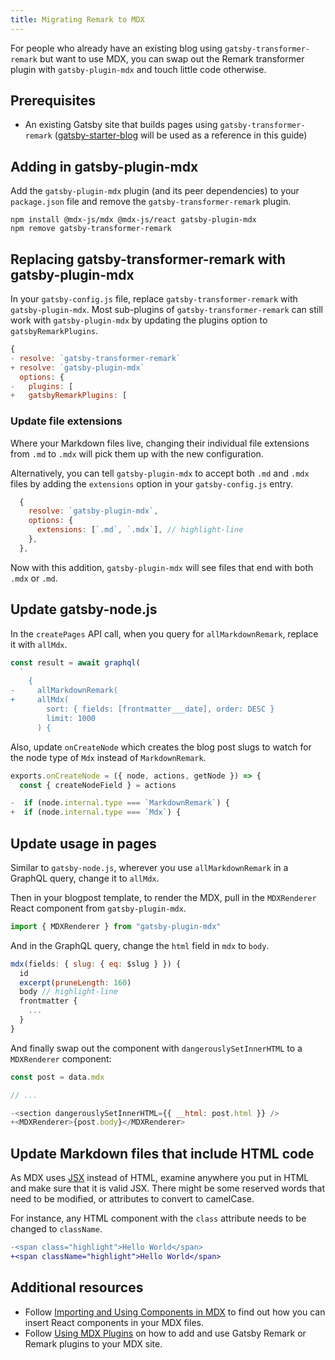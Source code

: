 ```yaml
---
title: Migrating Remark to MDX
---
```


For people who already have an existing blog using `gatsby-transformer-remark` but want to use MDX, you can swap out the Remark transformer plugin with `gatsby-plugin-mdx` and touch little code otherwise.

## Prerequisites

- An existing Gatsby site that builds pages using `gatsby-transformer-remark` ([gatsby-starter-blog](https://github.com/gatsbyjs/gatsby-starter-blog) will be used as a reference in this guide)

## Adding in gatsby-plugin-mdx

Add the `gatsby-plugin-mdx` plugin (and its peer dependencies) to your `package.json` file and remove the `gatsby-transformer-remark` plugin.

```shell
npm install @mdx-js/mdx @mdx-js/react gatsby-plugin-mdx
npm remove gatsby-transformer-remark
```

## Replacing gatsby-transformer-remark with gatsby-plugin-mdx

In your `gatsby-config.js` file, replace `gatsby-transformer-remark` with `gatsby-plugin-mdx`. Most sub-plugins of `gatsby-transformer-remark` can still work with `gatsby-plugin-mdx` by updating the plugins option to `gatsbyRemarkPlugins`.

```diff:title=gatsby-config.js
{
- resolve: `gatsby-transformer-remark`
+ resolve: `gatsby-plugin-mdx`
  options: {
-   plugins: [
+   gatsbyRemarkPlugins: [
```

### Update file extensions

Where your Markdown files live, changing their individual file extensions from `.md` to `.mdx` will pick them up with the new configuration.

Alternatively, you can tell `gatsby-plugin-mdx` to accept both `.md` and `.mdx` files by adding the `extensions` option in your `gatsby-config.js` entry.

```js:title=gatsby-config.js
  {
    resolve: `gatsby-plugin-mdx`,
    options: {
      extensions: [`.md`, `.mdx`], // highlight-line
    },
  },
```

Now with this addition, `gatsby-plugin-mdx` will see files that end with both `.mdx` or `.md`.

## Update gatsby-node.js

In the `createPages` API call, when you query for `allMarkdownRemark`, replace it with `allMdx`.

```diff:title=gatsby-node.js
const result = await graphql(
  `
    {
-     allMarkdownRemark(
+     allMdx(
        sort: { fields: [frontmatter___date], order: DESC }
        limit: 1000
      ) {
```

Also, update `onCreateNode` which creates the blog post slugs to watch for the node type of `Mdx` instead of `MarkdownRemark`.

```diff:title=gatsby-node.js
exports.onCreateNode = ({ node, actions, getNode }) => {
  const { createNodeField } = actions

-  if (node.internal.type === `MarkdownRemark`) {
+  if (node.internal.type === `Mdx`) {
```

## Update usage in pages

Similar to `gatsby-node.js`, wherever you use `allMarkdownRemark` in a GraphQL query, change it to `allMdx`.

Then in your blogpost template, to render the MDX, pull in the `MDXRenderer` React component from `gatsby-plugin-mdx`.

```jsx:title=src/templates/blog-post.js
import { MDXRenderer } from "gatsby-plugin-mdx"
```

And in the GraphQL query, change the `html` field in `mdx` to `body`.

```graphql:title=src/templates/blog-post.js
mdx(fields: { slug: { eq: $slug } }) {
  id
  excerpt(pruneLength: 160)
  body // highlight-line
  frontmatter {
    ...
  }
}
```

And finally swap out the component with `dangerouslySetInnerHTML` to a `MDXRenderer` component:

```diff:title=src/templates/blog-post.js
const post = data.mdx

// ...

-<section dangerouslySetInnerHTML={{ __html: post.html }} />
+<MDXRenderer>{post.body}</MDXRenderer>
```

## Update Markdown files that include HTML code

As MDX uses [JSX](/docs/glossary/jsx/) instead of HTML, examine anywhere you put in HTML and make sure that it is valid JSX. There might be some reserved words that need to be modified, or attributes to convert to camelCase.

For instance, any HTML component with the `class` attribute needs to be changed to `className`.

```diff
-<span class="highlight">Hello World</span>
+<span className="highlight">Hello World</span>
```

## Additional resources

- Follow [Importing and Using Components in MDX](/docs/how-to/routing/mdx/importing-and-using-components) to find out how you can insert React components in your MDX files.
- Follow [Using MDX Plugins](/docs/how-to/routing/advanced/mdx-plugins/) on how to add and use Gatsby Remark or Remark plugins to your MDX site.
